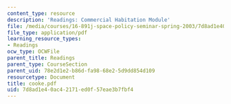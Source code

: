 ```yaml
---
content_type: resource
description: 'Readings: Commercial Habitation Module'
file: /media/courses/16-891j-space-policy-seminar-spring-2003/7d8ad1e40ac42171ed0f57eae3b7fbf4_cooke.pdf
file_type: application/pdf
learning_resource_types:
- Readings
ocw_type: OCWFile
parent_title: Readings
parent_type: CourseSection
parent_uid: 78e2d1e2-b86d-fa98-68e2-5d9dd854d109
resourcetype: Document
title: cooke.pdf
uid: 7d8ad1e4-0ac4-2171-ed0f-57eae3b7fbf4
---
```

